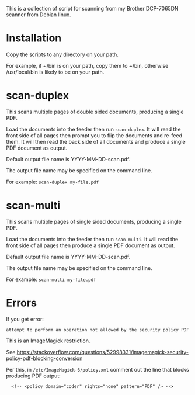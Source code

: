 This is a collection of script for scanning from my Brother DCP-7065DN
scanner from Debian linux.

# Installation

Copy the scripts to any directory on your path.

For example, if ~/bin is on your path, copy them to ~/bin, otherwise
/usr/local/bin is likely to be on your path.

# scan-duplex

This scans multiple pages of double sided documents, producing a single PDF.

Load the documents into the feeder then run `scan-duplex`. It will read
the front side of all pages then prompt you to flip the documents and
re-feed them. It will then read the back side of all documents and produce
a single PDF document as output.

Default output file name is YYYY-MM-DD-scan.pdf.

The output file name may be specified on the command line.

For example: `scan-duplex my-file.pdf`

# scan-multi

This scans multiple pages of single sided documents, producing a single PDF.

Load the documents into the feeder then run `scan-multi`. It will read
the front side of all pages then produce a single PDF document as output.

Default output file name is YYYY-MM-DD-scan.pdf.

The output file name may be specified on the command line.

For example: `scan-multi my-file.pdf`

# Errors

If you get error:

```
attempt to perform an operation not allowed by the security policy PDF
```

This is an ImageMagick restriction.

See
https://stackoverflow.com/questions/52998331/imagemagick-security-policy-pdf-blocking-conversion

Per this, in `/etc/ImageMagick-6/policy.xml` comment out the line that
blocks producing PDF output:

```
  <!-- <policy domain="coder" rights="none" pattern="PDF" /> -->
```
